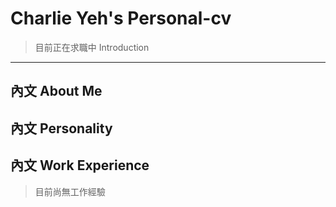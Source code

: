 # Charlie Yeh's Personal-cv
> 目前正在求職中
Introduction
------------
內文
About Me
--------
內文
Personality
-----------
內文
Work Experience
---------------
> 目前尚無工作經驗
